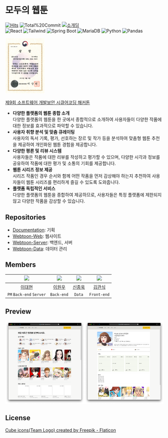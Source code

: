 # 모두의 웹툰

[![Hits](https://hits.seeyoufarm.com/api/count/incr/badge.svg?url=https%3A%2F%2Fgithub.com%2FHackerthon-FakeDeveloper&count_bg=%2379C83D&title_bg=%23555555&icon=&icon_color=%23E7E7E7&title=Hits&edge_flat=false)](https://hits.seeyoufarm.com)
![Total%20Commit](https://img.shields.io/badge/Total%20Commit-200%2B-green)
[![소개딩](https://img.shields.io/badge/소개딩%20해커톤%20시즌4-최우수-9cf)](https://github.com/SCHackerthon-FakeDeveloper)  
![React](https://img.shields.io/badge/React-61DAFB?style=flat&logo=React&logoColor=white)
![Tailwind](https://img.shields.io/badge/Tailwind%20CSS-06B6D4?style=flat&logo=Tailwindcss&logoColor=white)
![Spring Boot](https://img.shields.io/badge/Spring%20Boot-6DB33F?style=flat&logo=SpringBoot&logoColor=white)
![MariaDB](https://img.shields.io/badge/Mariadb-003545?style=flat&logo=Mariadb&logoColor=white)
![Python](https://img.shields.io/badge/Python-3776AB?style=flat&logo=Python&logoColor=white)
![Pandas](https://img.shields.io/badge/pandas-150458?style=flat&logo=pandas&logoColor=white)  

<img src = "/profile/certificate/certificate.png" width = "25%" >

[제9회 소프트웨어 개발보안 시큐어코딩 해커톤](https://allforyoung.com/posts/17452)
- **다양한 플랫폼의 웹툰 종합 소개**  
다양한 플랫폼의 웹툰을 한 곳에서 종합적으로 소개하여 사용자들이 다양한 작품에 대한 정보를 효과적으로 파악할 수 있습니다.
- **사용자 취향 분석 및 맞춤 큐레이팅**  
사용자의 독서 기록, 평가, 선호하는 장르 및 작가 등을 분석하여 맞춤형 웹툰 추천을 제공하여 개인화된 웹툰 경험을 제공합니다.
- **다양한 평론 및 리뷰 시스템**  
사용자들은 작품에 대한 리뷰를 작성하고 평가할 수 있으며, 다양한 시각과 정보를 공유하여 작품에 대한 평가 및 소통의 기회를 제공합니다.
- **웹툰 시리즈 정보 제공**  
시리즈 작품인 경우 순서와 함께 어떤 작품을 먼저 감상해야 하는지 추천하여 사용자들이 웹툰 시리즈를 편리하게 즐길 수 있도록 도와줍니다.
- **플랫폼 독립적인 서비스**  
다양한 플랫폼의 웹툰을 종합하여 제공하므로, 사용자들은 특정 플랫폼에 제한되지 않고 다양한 작품을 감상할 수 있습니다.

## Repositories

- [Documentation](https://github.com/SCHackerthon-S4-FakeDeveloper/Documentation): 기획
- [Webtoon-Web](https://github.com/Hackerthon-FakeDeveloper/Webtoon-Web): 웹사이트
- [Webtoon-Server](https://github.com/Hackerthon-FakeDeveloper/Webtoon-Server): 백엔드, 서버
- [Webtoon-Data](https://github.com/Hackerthon-FakeDeveloper/Webtoon-Data): 데이터 관리

## Members

|<img src="https://avatars.githubusercontent.com/u/28571717?v=4" width="128" />|<img src="https://avatars.githubusercontent.com/u/53866202?v=4" width="128" />|<img src="https://avatars.githubusercontent.com/u/71578653?v=4" width="128" />|<img src="https://avatars.githubusercontent.com/u/39869096?v=4" width="128" />| 
|:---------:|:---------:|:---------:|:---------:|
|[이대현](https://github.com/CptBluebear)|[이원우](https://github.com/ncw809)|[신종욱](https://github.com/beyondthemist)|[김관식](https://github.com/gwansikk)|
| `PM` `Back-end` `Server` | `Back-end` | `Data` | `Front-end` |

## Preview

<div align="center">
  <img src = "/profile/screenshot/main.png" width = "50%"><img src = "/profile/screenshot/page.png" width = "50%">
</div>

## License
<a href="https://www.flaticon.com/free-icons/cube" title="cube icons">Cube icons(Team Logo) created by Freepik - Flaticon</a>
